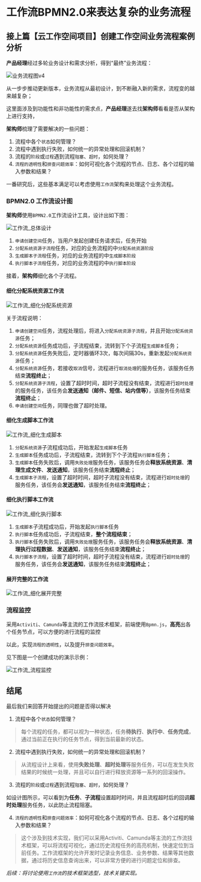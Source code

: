 # 工作流BPMN2.0来表达复杂的业务流程

## 接上篇【云工作空间项目】创建工作空间业务流程案例分析

**产品经理**经过多轮业务设计和需求分析，得到“最终”业务流程：

![业务流程图v4](./_media/业务流程图_v4.png ":size=800")

从一步步推动更新版本，业务流程从最初设计，到不断融入新的需求，流程变的越来越复杂；

这里面涉及到功能性和非功能性的需求点，**产品经理**遂去找**架构师**看看是否从架构上进行支持，

**架构师**梳理了需要解决的一些问题：

1. 流程中各个`状态`如何管理？
2. 流程中遇到执行失败，如何统一的异常处理和回滚机制？
3. 流程的`阶段`或`过程`遇到流程`阻塞`、`超时`，如何处理？
4. `流程的透明性`和`排查问题效率`：如何可视化各个流程的节点、日志、各个过程的输入参数和结果？

一番研究后，这些基本满足可以考虑使用`工作流`架构来处理这个业务流程。

### BPMN2.0 工作流设计图

**架构师**使用`BPMN2.0`工作流设计工具，设计出如下图：

![工作流_总体设计](./_media/工作流_总体设计.png )

1. `申请创建空间`任务，当用户发起创建任务请求后，任务开始
2. `分配系统资源子流程`任务，对应的业务流程的中`分配系统资源阶段`
3. `生成脚本子流程`任务，对应的业务流程的中`生成脚本阶段`
4. `执行脚本子流程`任务，对应的业务流程的中`执行脚本阶段`

接着，**架构师**细化各个子流程。

#### 细化分配系统资源工作流

![工作流_细化分配系统资源](./_media/工作流_细化分配系统资源.png ':size=800')

关于流程说明：

1. `申请创建空间`任务，流程处理后，将进入`分配系统资源子流程`，并且开始`分配系统资源`任务；
2. `分配系统资源`任务成功后，子流程结束，流转到下个子流程`生成脚本`任务；
3. `分配系统资源`任务失败后，定时器循环3次，每次间隔30s，重新发起`分配系统资源`任务；
4. `分配系统资源`任务，若接收`取消`信号，流程进行`取消处理`的服务任务，该服务任务结束**流程终止**；
5. `分配系统资源子流程`，设置了超时时间，超时子流程没有结束，流程进行`超时处理`的服务任务，该任务会**发送通知（邮件、短信、站内信等）**，该服务任务结束**流程终止**；
6. `申请创建空间`任务，同理也做了超时处理。

#### 细化生成脚本工作流

![工作流_细化生成脚本](./_media/工作流_细化生成脚本.png ':size=800')

1. `分配系统资源`子流程成功后，开始发起`生成脚本`任务
2. `生成脚本`任务成功后，子流程结束，流转到下个子流程`执行脚本`任务；
3. `生成脚本`任务失败后，调用`失败处理`服务任务，该服务任务会**释放系统资源**、**清理生成文件**、**发送通知**，该服务任务结束**流程终止**；
4. `生成脚本子流程`，设置了超时时间，超时子流程没有结束，流程进行`超时处理`的服务任务，该任务会**发送通知**，该服务任务结束**流程终止**；


#### 细化执行脚本工作流

![工作流_细化执行脚本](./_media/工作流_细化执行脚本.png ':size=800')

1. `生成脚本`子流程成功后，开始发起`执行脚本`任务
2. `执行脚本`任务成功后，子流程结束，**整个流程结束**；
3. `执行脚本`任务失败后，调用`失败处理`服务任务，该服务任务会**释放系统资源**、**清理执行过程数据**、**发送通知**，该服务任务结束**流程终止**；
4. `执行脚本子流程`，设置了超时时间，超时子流程没有结束，流程进行`超时处理`的服务任务，该任务会**发送通知**，该服务任务结束**流程终止**；

#### 展开完整的工作流

![工作流_细化展开完整](./_media/工作流_细化展开完整.png ':size=1200')


### 流程监控

采用`Activiti`、`Camunda`等主流的工作流技术框架，前端使用`Bpmn.js`，**高亮**出各个任务节点，可以方便的进行流程的监控

以此，实现`流程的透明性`，以及提升`排查问题效率`。

见下图是一个创建成功的演示示例：

![工作流_流程监控](./_media/工作流_流程监控.png ':size=1200')

## 结尾

最后我们来回答开始提出的问题是否得以解决

1. 流程中各个`状态`如何管理？

> 每个流程的任务，都可以视为一种状态，任务**待执行**、**执行中**、**任务完成**，通过当前正在执行的任务节点，得到当前最新的状态。

2. 流程中遇到执行失败，如何统一的异常处理和回滚机制？

> 从流程设计上来看，使用**失败处理**、**超时处理**等服务任务，可以在发生失败结果的时候统一处理，并且可以自行进行释放资源等一系列的回滚操作。

3. 流程的`阶段`或`过程`遇到流程`阻塞`、`超时`，如何处理？

如设计图所示，可以看到为**任务**、**子流程**设置超时时间，并且流程超时后的回调**超时处理**服务任务，以此防止流程阻塞。

4. `流程的透明性`和`排查问题效率`：如何可视化各个流程的节点、日志、各个过程的输入参数和结果？

> 这个涉及到技术实现，我们可以采用Activiti、Camunda等主流的工作流技术框架，可以将流程可视化，通过历史流程任务的高亮机制，快速定位到当前任务。工作流框架的允许开发时记录业务信息、业务参数、结果等其他数据，通过将历史信息查询出来，可以非常方便的进行问题定位和排查。


*后续：将讨论使用`工作流`的技术框架选型，技术关键实现。*